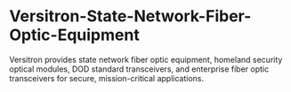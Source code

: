 # Versitron-State-Network-Fiber-Optic-Equipment
Versitron provides state network fiber optic equipment, homeland security optical modules, DOD standard transceivers, and enterprise fiber optic transceivers for secure, mission-critical applications.
